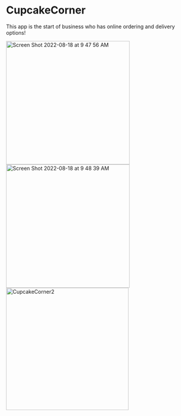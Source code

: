 # CupcakeCorner
This app is the start of business who has online ordering and delivery options! 

<img width="336" alt="Screen Shot 2022-08-18 at 9 47 56 AM" src="https://user-images.githubusercontent.com/97581186/185426153-a5653aba-11e2-4822-85bc-952ccf525094.png">
<img width="336" alt="Screen Shot 2022-08-18 at 9 48 39 AM" src="https://user-images.githubusercontent.com/97581186/185426207-c996e7a6-eb6e-49f6-9d33-f1be6e3840c7.png">
<img width="333" alt="CupcakeCorner2" src="https://user-images.githubusercontent.com/97581186/185426236-0063c2b1-0a12-4866-863a-e1de62d7a1cc.png">
